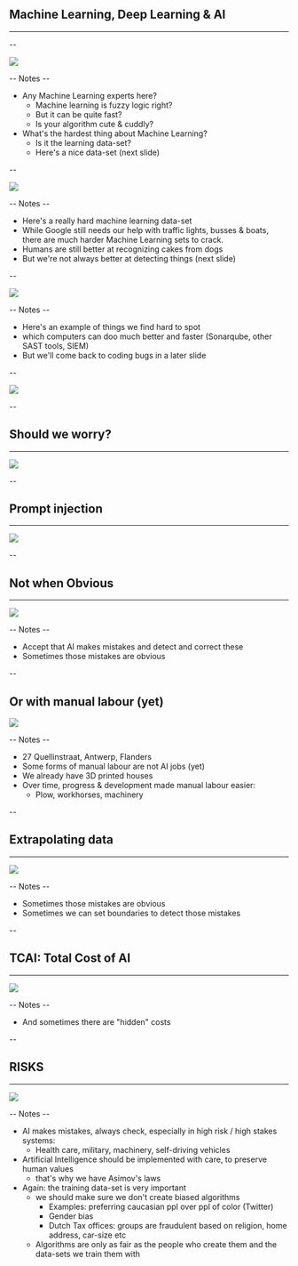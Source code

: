 
## Machine Learning, Deep Learning & AI
<hr />

--

![](pics/meme/AI/AI.jpeg)<!-- .element class="center-x" style="border:none; box-shadow:none; position: fixed; width: 650px; top: 10px;"  -->

-- Notes --

* Any Machine Learning experts here?
  * Machine learning is fuzzy logic right?
  * But it can be quite fast?
  * Is your algorithm cute & cuddly?
* What's the hardest thing about Machine Learning?
  * Is it the learning data-set?
  * Here's a nice data-set (next slide)

--

![](pics/meme/AI/dog_cupcakes.jpg)<!-- .element class="center-x" style="border:none; box-shadow:none; position: fixed; width: 650px; top: 10px;"  -->

-- Notes --

* Here's a really hard machine learning data-set
* While Google still needs our help with traffic lights, busses & boats, there are much harder Machine Learning sets to crack.
* Humans are still better at recognizing cakes from dogs
* But we're not always better at detecting things (next slide)

--

![](pics/meme/AI/bug_captcha.png)<!-- .element class="center-x" style="border:none; box-shadow:none; position: fixed; width: 400px; top: 10px;"  -->

-- Notes --

* Here's an example of things we find hard to spot
* which computers can doo much better and faster (Sonarqube, other SAST tools, SIEM)
* But we'll come back to coding bugs in a later slide

--

![](./pics/meme/AI/deep_learning.jpg)<!-- .element class="center-xy" style="background:none; border:none; box-shadow:none; position: fixed; width: 500px;" -->

--

## Should we worry?
<hr />

![](./pics/meme/AI/making_friends_with_AI.png)<!-- .element class="center-xy" style="background:none; border:none; box-shadow:none; position: fixed; width: 500px;" -->

--

## Prompt injection
<hr />

![](./pics/meme/AI/prompt_injection.jpg)<!-- .element class="center-xy" style="background:none; border:none; box-shadow:none; position: fixed; width: 1397px;" -->

--

## Not when Obvious
<hr />

![](./pics/meme/AI/AI_accepting_job.png)<!-- .element class="center-x" style="background:none; border:none; box-shadow:none; position: fixed; bottom: 10px; width: 550px;" -->

-- Notes --

* Accept that AI makes mistakes and detect and correct these
* Sometimes those mistakes are obvious

--

## Or with manual labour (yet)

![](./pics/meme/AI/finish_this_building.jpg)<!-- .element class="center-xy" style="background:none; border:none; box-shadow:none; position: fixed; width: 750px;" -->

-- Notes --

* 27 Quellinstraat, Antwerp, Flanders
* Some forms of manual labour are not AI jobs (yet)
* We already have 3D printed houses
* Over time, progress & development made manual labour easier:
  * Plow, workhorses, machinery

--

## Extrapolating data
<hr />

![](./pics/meme/AI/Extrapolating_data.png)<!-- .element class="center-x" style="background:none; border:none; box-shadow:none; position: fixed; bottom: 20px; width: 600px;" -->

-- Notes --

* Sometimes those mistakes are obvious
* Sometimes we can set boundaries to detect those mistakes

--

## TCAI: Total Cost of AI
<hr />

![](./pics/meme/AI/Coding_benefits_AI.jpg)<!-- .element class="center-xy" style="background:none; border:none; box-shadow:none; position: fixed; bottom: 10px; width: 600px;" -->

-- Notes --

* And sometimes there are "hidden" costs

--

## RISKS
<hr />

![](pics/meme/AI/turing_test.jpeg)<!-- .element class="center-xy" style="border:none; box-shadow:none; position: fixed; width: 850px;" 
 -->

-- Notes --


* AI makes mistakes, always check, especially in high risk / high stakes systems:
  * Health care, military, machinery, self-driving vehicles 
* Artificial Intelligence should be implemented with care, to preserve human values
  * that's why we have Asimov's laws
* Again: the training data-set is very important
  * we should make sure we don't create biased algorithms
    * Examples: preferring caucasian ppl over ppl of color (Twitter)
    * Gender bias
    * Dutch Tax offices: groups are fraudulent based on religion, home address, car-size etc
  * Algorithms are only as fair as the people who create them and the data-sets we train them with

